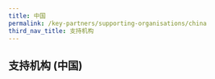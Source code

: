 ```yaml
---
title: 中国
permalink: /key-partners/supporting-organisations/china
third_nav_title: 支持机构
---
```


## 支持机构 (中国)
